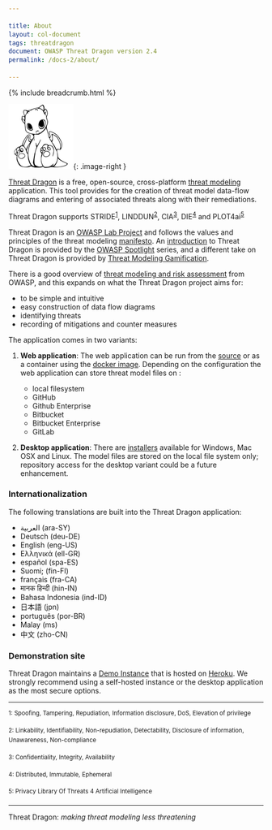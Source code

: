 ```yaml
---

title: About
layout: col-document
tags: threatdragon
document: OWASP Threat Dragon version 2.4
permalink: /docs-2/about/

---
```


{% include breadcrumb.html %}

<style type="text/css">
.image-right {
  display: block;
  margin-left: auto;
  margin-right: auto;
  float: right;
}
</style>

![cupcake logo](/assets/images/cupcake-128x128.png){: .image-right }

[Threat Dragon](http://owasp.org/www-project-threat-dragon) is a free, open-source,
cross-platform [threat modeling](https://owasp.org/www-community/Threat_Modeling) application.
This tool provides for the creation of threat model data-flow diagrams
and entering of associated threats along with their remediations.

Threat Dragon supports STRIDE<sup>[1](#footnote1)</sup>, LINDDUN<sup>[2](#footnote2)</sup>,
CIA<sup>[3](#footnote3)</sup>, DIE<sup>[4](#footnote4)</sup> and PLOT4ai<sup>[5](#footnote5)</sup>

Threat Dragon is an [OWASP Lab Project](https://owasp.org/projects/)
and follows the values and principles of the threat modeling [manifesto](https://www.threatmodelingmanifesto.org/).
An [introduction](https://www.youtube.com/watch?v=hUOAoc6QGJo) to Threat Dragon is provided by
the [OWASP Spotlight](https://www.youtube.com/playlist?list=PLUKo5k_oSrfOTl27gUmk2o-NBKvkTGw0T) series,
and a different take on Threat Dragon is provided by
[Threat Modeling Gamification](https://www.youtube.com/watch?v=u2tmLrwv-nc).

There is a good overview of
[threat modeling and risk assessment](https://owasp.org/www-community/Application_Threat_Modeling)
from OWASP, and this expands on what the Threat Dragon project aims for:

* to be simple and intuitive
* easy construction of data flow diagrams
* identifying threats
* recording of mitigations and counter measures

The application comes in two variants:

1. **Web application**: The web application can be run from the [source][releases]
    or as a container using the [docker image][docker].
    Depending on the configuration the web application can store threat model files on :
    * local filesystem
    * GitHub
    * Github Enterprise
    * Bitbucket
    * Bitbucket Enterprise
    * GitLab
  
2. **Desktop application**: There are [installers][releases] available for Windows, Mac OSX and Linux.
    The model files are stored on the local file system only;
    repository access for the desktop variant could be a future enhancement.

### Internationalization

The following translations are built into the Threat Dragon application:

* العربية (ara-SY)
* Deutsch (deu-DE)
* English (eng-US)
* Ελληνικά (ell-GR)
* español (spa-ES)
* Suomi; (fin-FI)
* français (fra-CA)
* मानक हिन्दी (hin-IN)
* Bahasa Indonesia (ind-ID)
* 日本語 (jpn)
* português (por-BR)
* Malay (ms)
* 中文 (zho-CN)

### Demonstration site

Threat Dragon maintains a [Demo Instance](https://www.threatdragon.com/)
that is hosted on [Heroku](https://www.heroku.com/).
We strongly recommend using a self-hosted instance or the desktop application as the most secure options.

----

<p>
<sup><a name="footnote1">1</a>: Spoofing, Tampering, Repudiation, Information disclosure,
    DoS, Elevation of privilege</sup><br>
</p>
<p>
<sup><a name="footnote2">2</a>: Linkability, Identifiability, Non-repudiation, Detectability,
     Disclosure of information, Unawareness, Non-compliance</sup><br>
</p>
<p>
<sup><a name="footnote3">3</a>: Confidentiality, Integrity, Availability</sup>
</p>
<p>
<sup><a name="footnote4">4</a>: Distributed, Immutable, Ephemeral</sup>
</p>
<p>
<sup><a name="footnote5">5</a>: Privacy Library Of Threats 4 Artificial Intelligence</sup>
</p>

----

Threat Dragon: _making threat modeling less threatening_

[docker]: https://hub.docker.com/r/owasp/threat-dragon/tags
[releases]: https://github.com/owasp/threat-dragon/releases
